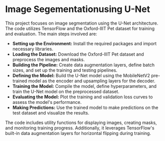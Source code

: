 # Image Segementationusing U-Net

This project focuses on image segmentation using the U-Net architecture. The code utilizes TensorFlow and the Oxford-IIIT Pet dataset for training and evaluation. The main steps involved are:

- **Setting up the Environment:** Install the required packages and import necessary libraries.
- **Loading the Dataset:** Download the Oxford-IIIT Pet dataset and preprocess the images and masks.
- **Building the Pipeline:** Create data augmentation layers, define batch sizes, and set up the training and testing pipelines.
- **Defining the Model:** Build the U-Net model using the MobileNetV2 pre-trained model as the encoder and upsampling layers for the decoder.
- **Training the Model:** Compile the model, define hyperparameters, and train the U-Net model on the preprocessed dataset.
- **Evaluating the Model:** Plot the training and validation loss curves to assess the model's performance.
- **Making Predictions:** Use the trained model to make predictions on the test dataset and visualize the results.

The code includes utility functions for displaying images, creating masks, and monitoring training progress. Additionally, it leverages TensorFlow's built-in data augmentation layers for horizontal flipping during training.
